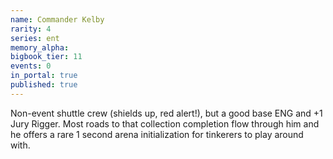 ```yaml
---
name: Commander Kelby
rarity: 4
series: ent
memory_alpha:
bigbook_tier: 11
events: 0
in_portal: true
published: true
---
```


Non-event shuttle crew (shields up, red alert!), but a good base ENG and +1 Jury Rigger. Most roads to that collection completion flow through him and he offers a rare 1 second arena initialization for tinkerers to play around with.

